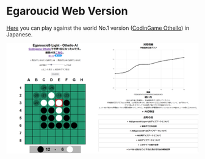# Egaroucid Web Version



[Here](https://www.egaroucid.nyanyan.dev/) you can play against the world No.1 version ([CodinGame Othello](https://www.codingame.com/multiplayer/bot-programming/othello-1)) in Japanese.



<img class="pic" src="img/egaroucid_light.png">